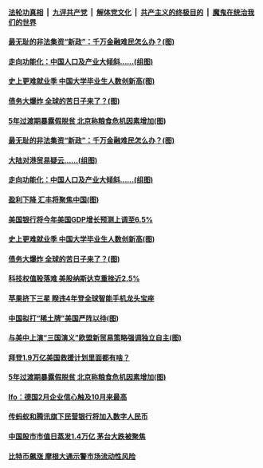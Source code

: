 ####  [法轮功真相](../../../../basic/blob/master/README.md?t=02241031) &nbsp;|&nbsp; [九评共产党](../../../../9ping.md/blob/master/README.md?t=02241031) &nbsp;|&nbsp; [解体党文化](../../../../jtdwh.md/blob/master/README.md?t=02241031)  &nbsp;|&nbsp; [共产主义的终极目的](../../../../gczydzjmd.md/blob/master/README.md?t=02241031) &nbsp;|&nbsp; [魔鬼在统治我们的世界](../../../../mgztzwmdsj.md/blob/master/README.md?t=02241031) 

#### [最无耻的非法集资“新政”：千万金融难民怎么办？(图)](../pages/p5/963559.md?t=02241031) 

#### [走向功能化：中国人口及产业大倾斜……(组图)](../pages/p5/963551.md?t=02241031) 


#### [史上更难就业季 中国大学毕业生人数创新高(图)](../pages/p5/963502.md?t=02241031) 

#### [债务大爆炸 全球的苦日子来了？(图)](../pages/p5/963413.md?t=02241031) 

#### [5年过渡期暴露假脱贫 北京称粮食危机因素增加(图)](../pages/p5/963424.md?t=02241031) 

#### [最无耻的非法集资“新政”：千万金融难民怎么办？(图)](../pages/p5/963559.md?t=02241031) 

#### [大陆对港贸易疑云……(组图)](../pages/p5/963547.md?t=02241031) 

#### [走向功能化：中国人口及产业大倾斜……(组图)](../pages/p5/963551.md?t=02241031) 


#### [盈利下降 汇丰将聚焦中国(图)](../pages/p5/963521.md?t=02241031) 

#### [美国银行将今年美国GDP增长预测上调至6.5%](../pages/p5/963516.md?t=02241031) 

#### [史上更难就业季 中国大学毕业生人数创新高(图)](../pages/p5/963502.md?t=02241031) 

#### [债务大爆炸 全球的苦日子来了？(图)](../pages/p5/963413.md?t=02241031) 

#### [科技权值股落难 美股纳斯达克重挫近2.5%](../pages/p5/963436.md?t=02241031) 

#### [苹果挤下三星 睽违4年登全球智能手机龙头宝座](../pages/p5/963434.md?t=02241031) 

#### [中国拟打“稀土牌”美国严阵以待(图)](../pages/p5/963430.md?t=02241031) 

#### [与美中上演“三国演义”欧盟新贸易策略强调独立自主(图)](../pages/p5/963427.md?t=02241031) 

#### [拜登1.9万亿美国救援计划里面都有啥？](../pages/p5/963426.md?t=02241031) 

#### [5年过渡期暴露假脱贫 北京称粮食危机因素增加(图)](../pages/p5/963424.md?t=02241031) 

#### [Ifo：德国2月企业信心触及10月来最高](../pages/p5/963423.md?t=02241031) 

#### [传蚂蚁和腾讯旗下民营银行将加入数字人民币](../pages/p5/963419.md?t=02241031) 


#### [中国股市市值日蒸发1.4万亿 茅台大跌被聚焦](../pages/p5/963384.md?t=02241031) 


#### [比特币飙涨 摩根大通示警市场流动性风险](../pages/p5/963373.md?t=02241031) 

